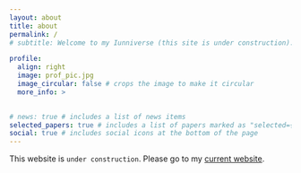 ```yaml
---
layout: about
title: about
permalink: /
# subtitle: Welcome to my Iunniverse (this site is under construction).

profile:
  align: right
  image: prof_pic.jpg
  image_circular: false # crops the image to make it circular
  more_info: >
    

# news: true # includes a list of news items
selected_papers: true # includes a list of papers marked as "selected={true}"
social: true # includes social icons at the bottom of the page
---
```

This website is `under construction`. Please go to my [current website](https://ktio89.weebly.com/).


